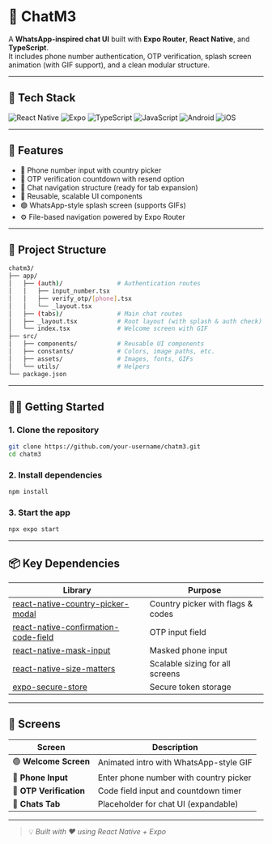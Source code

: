 # 💬 ChatM3

A **WhatsApp-inspired chat UI** built with **Expo Router**, **React Native**, and **TypeScript**.  
It includes phone number authentication, OTP verification, splash screen animation (with GIF support), and a clean modular structure.

---

## 🧠 Tech Stack

![React Native](https://img.shields.io/badge/React%20Native-20232A?style=for-the-badge&logo=react&logoColor=61DAFB)
![Expo](https://img.shields.io/badge/Expo-000020?style=for-the-badge&logo=expo&logoColor=white)
![TypeScript](https://img.shields.io/badge/TypeScript-3178C6?style=for-the-badge&logo=typescript&logoColor=white)
![JavaScript](https://img.shields.io/badge/JavaScript-F7DF1E?style=for-the-badge&logo=javascript&logoColor=black)
![Android](https://img.shields.io/badge/Android-3DDC84?style=for-the-badge&logo=android&logoColor=white)
![iOS](https://img.shields.io/badge/iOS-000000?style=for-the-badge&logo=apple&logoColor=white)

---

## 🚀 Features

- 📱 Phone number input with country picker
- 🔐 OTP verification countdown with resend option
- 💬 Chat navigation structure (ready for tab expansion)
- 🎨 Reusable, scalable UI components
- 🟢 WhatsApp-style splash screen (supports GIFs)
- ⚙️ File-based navigation powered by Expo Router

---

## 📁 Project Structure

```bash
chatm3/
├── app/
│   ├── (auth)/               # Authentication routes
│   │   ├── input_number.tsx
│   │   ├── verify_otp/[phone].tsx
│   │   └── _layout.tsx
│   ├── (tabs)/               # Main chat routes
│   ├── _layout.tsx           # Root layout (with splash & auth check)
│   └── index.tsx             # Welcome screen with GIF
├── src/
│   ├── components/           # Reusable UI components
│   ├── constants/            # Colors, image paths, etc.
│   ├── assets/               # Images, fonts, GIFs
│   └── utils/                # Helpers
└── package.json
```

---

## 🧑‍💻 Getting Started

### 1. Clone the repository

```bash
git clone https://github.com/your-username/chatm3.git
cd chatm3
```

### 2. Install dependencies

```bash
npm install
```

### 3. Start the app

```bash
npx expo start
```

---

## 📦 Key Dependencies

| Library                                                                                                | Purpose                           |
| ------------------------------------------------------------------------------------------------------ | --------------------------------- |
| [react-native-country-picker-modal](https://github.com/xcarpentier/react-native-country-picker-modal)  | Country picker with flags & codes |
| [react-native-confirmation-code-field](https://github.com/retyui/react-native-confirmation-code-field) | OTP input field                   |
| [react-native-mask-input](https://github.com/CaioQuirinoMedeiros/react-native-mask-input)              | Masked phone input                |
| [react-native-size-matters](https://github.com/nirsky/react-native-size-matters)                       | Scalable sizing for all screens   |
| [expo-secure-store](https://docs.expo.dev/versions/latest/sdk/securestore/)                            | Secure token storage              |

---

## 📸 Screens

| Screen                  | Description                            |
| ----------------------- | -------------------------------------- |
| 🟢 **Welcome Screen**   | Animated intro with WhatsApp-style GIF |
| 🔢 **Phone Input**      | Enter phone number with country picker |
| 🔐 **OTP Verification** | Code field input and countdown timer   |
| 💬 **Chats Tab**        | Placeholder for chat UI (expandable)   |

---

> 💡 _Built with ❤️ using React Native + Expo_
